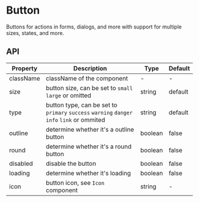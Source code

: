 # Button

Buttons for actions in forms, dialogs, and more with support for multiple sizes, states, and more.

<div id="demos"></div>

## API

| Property | Description | Type | Default |
| --- | --- | --- | --- |
| className | className of the component | - | - |
| size | button size, can be set to `small` `large` or omitted | string | default |
| type | button type, can be set to `primary` `success` `warning` `danger` `info` `link` or ommited | string | default |
| outline | determine whether it's a outline button | boolean | false |
| round | determine whether it's a round button | boolean | false |
| disabled | disable the button | boolean | false |
| loading | determine whether it's loading | boolean | false |
| icon | button icon, see `Icon` component | string | - |
